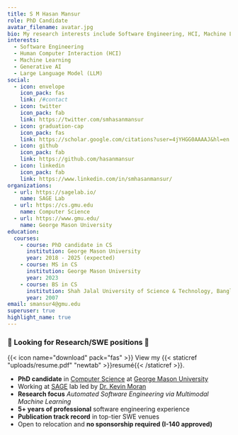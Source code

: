```yaml
---
title: S M Hasan Mansur
role: PhD Candidate
avatar_filename: avatar.jpg
bio: My research interests include Software Engineering, HCI, Machine Learning, Generative AI, Large Language Model (LLM).
interests:
  - Software Engineering
  - Human Computer Interaction (HCI)
  - Machine Learning
  - Generative AI
  - Large Language Model (LLM)
social:
  - icon: envelope
    icon_pack: fas
    link: /#contact
  - icon: twitter
    icon_pack: fab
    link: https://twitter.com/smhasanmansur
  - icon: graduation-cap
    icon_pack: fas
    link: https://scholar.google.com/citations?user=4jYHGG0AAAAJ&hl=en
  - icon: github
    icon_pack: fab
    link: https://github.com/hasanmansur
  - icon: linkedin
    icon_pack: fab
    link: https://www.linkedin.com/in/smhasanmansur/
organizations:
  - url: https://sagelab.io/
    name: SAGE Lab
  - url: https://cs.gmu.edu
    name: Computer Science
  - url: https://www.gmu.edu/
    name: George Mason University
education:
  courses:
    - course: PhD candidate in CS
      institution: George Mason University
      year: 2018 - 2025 (expected)
    - course: MS in CS
      institution: George Mason University
      year: 2023
    - course: BS in CS
      institution: Shah Jalal University of Science & Technology, Bangladesh
      year: 2007
email: smansur4@gmu.edu
superuser: true
highlight_name: true
---
```

### 👋 Looking for Research/SWE positions 👋

{{< icon name="download" pack="fas" >}} View my {{< staticref "uploads/resume.pdf" "newtab" >}}resumé{{< /staticref >}}.

- **PhD candidate** in [Computer Science](https://cs.gmu.edu/) at [George Mason University](https://www.gmu.edu/)
- Working at [SAGE](https://sagelab.io/) lab led by [Dr. Kevin Moran](https://www.kpmoran.com/)
- **Research focus** *Automated Software Engineering via Multimodal Machine Learning*
- **5+ years of professional** software engineering experience
- **Publication track record** in top-tier SWE venues
- Open to relocation and **no sponsorship required (I-140 approved)**
<!-- - Conversant with building RESTful application backend with Node.js/Express.js in a microservices architecture
- Competent in MySQL, MongoDB, Redis, Elasticsearch, Docker
- Familiar with standard development practices like Version Control, TDD & Cloud technologies (AWS)
- Passionate about building deep learning models. Good working knowledge with PyTorch, OpenCV, NumPy, pandas, spaCy -->

<!-- I enjoy working for solving real life problems, and not opinionated on tools and technology stack. I am a self motivated & well organized team player. When I am not working - I am a complete family man. I like to watch movies, read books and play with my kid :-) -->

<!-- If you think of me as a cultural fit, please connect with me through this profile or drop me an email at smhasanmansur@gmail.com. -->

<!-- {{< icon name="download" pack="fas" >}} Download my {{< staticref "uploads/demo_resume.pdf" "newtab" >}}resumé{{< /staticref >}}. -->
